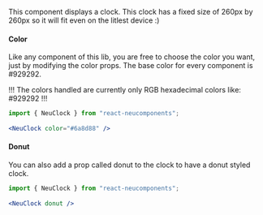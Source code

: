 This component displays a clock. This clock has a fixed size of 260px by 260px so it will fit even on the litlest device :)

#### Color ####

Like any component of this lib, you are free to choose the color you want, just by modifying the color props. The base color for every component is #929292.

!!! The colors handled are currently only RGB hexadecimal colors like: #929292 !!!

```jsx { "props": { "style": { "backgroundColor": "#6a8d88", "textAlign": "center", "padding": "60px 20px" } } }
import { NeuClock } from "react-neucomponents";
  
<NeuClock color="#6a8d88" />
```

#### Donut ####

You can also add a prop called donut to the clock to have a donut styled clock.

```jsx { "props": { "style": { "backgroundColor": "#929292", "textAlign": "center", "padding": "60px 20px" } } }
import { NeuClock } from "react-neucomponents";
  
<NeuClock donut />
```